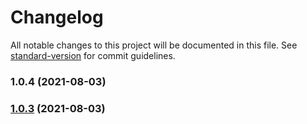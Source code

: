 # Changelog

All notable changes to this project will be documented in this file. See [standard-version](https://github.com/conventional-changelog/standard-version) for commit guidelines.

### 1.0.4 (2021-08-03)

### [1.0.3](https://github.com/samuraitruong/aus-abr/compare/v1.0.1...v1.0.3) (2021-08-03)
